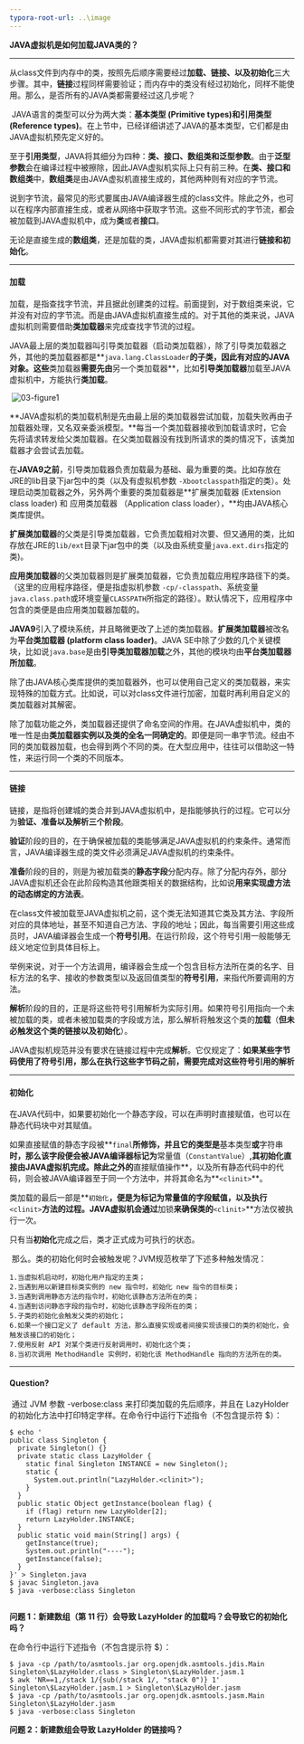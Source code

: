 ```yaml
---
typora-root-url: ..\image
---
```


**JAVA虚拟机是如何加载JAVA类的？**

----

​	从class文件到内存中的类，按照先后顺序需要经过**加载、链接、以及初始化**三大步骤。其中，**链接**过程同样需要验证；而内存中的类没有经过初始化，同样不能使用。那么，是否所有的JAVA类都需要经过这几步呢？

​	JAVA语言的类型可以分为两大类：**基本类型 (Primitive types)**和**引用类型 (Reference types)**。在上节中，已经详细讲述了JAVA的基本类型，它们都是由JAVA虚拟机预先定义好的。

​	至于**引用类型**，JAVA将其细分为四种：**类、接口、数组类和泛型参数**。由于**泛型参数**会在编译过程中被擦除，因此JAVA虚拟机实际上只有前三种。在**类、接口和数组类**中，**数组类**是由JAVA虚拟机直接生成的，其他两种则有对应的字节流。

​	说到字节流，最常见的形式要属由JAVA编译器生成的class文件。除此之外，也可以在程序内部直接生成，或者从网络中获取字节流。这些不同形式的字节流，都会被加载到JAVA虚拟机中，成为**类**或者**接口**。

​	无论是直接生成的**数组类**，还是加载的类，JAVA虚拟机都需要对其进行**链接和初始化**。

----

#### 加载

​	加载，是指查找字节流，并且据此创建类的过程。前面提到，对于数组类来说，它并没有对应的字节流。而是由JAVA虚拟机直接生成的。对于其他的类来说，JAVA虚拟机则需要借助**类加载器**来完成查找字节流的过程。

​	JAVA最上层的类加载器叫引导类加载器（启动类加载器），除了引导类加载器之外，其他的类加载器都是**`java.lang.ClassLoader`**的子类，因此有对应的JAVA对象。这些**类加载器**需要先由**另一个类加载器**，比如**引导类加载器**加载至JAVA虚拟机中，方能执行**类加载**。

​	![03-figure1](/03-figure1.png)

​	**JAVA虚拟机的类加载机制是先由最上层的类加载器尝试加载，加载失败再由子加载器处理，又名双亲委派模型。**每当一个类加载器接收到加载请求时，它会先将请求转发给父类加载器。在父类加载器没有找到所请求的类的情况下，该类加载器才会尝试去加载。

​	在**JAVA9之前**，引导类加载器负责加载最为基础、最为重要的类。比如存放在JRE的lib目录下jar包中的类（以及有虚拟机参数 `-Xbootclasspath`指定的类）。处理启动类加载器之外，另外两个重要的类加载器是**扩展类加载器 (Extension class loader) 和 应用类加载器 （Application class loader），**均由JAVA核心类库提供。

​	**扩展类加载器**的父类是引导类加载器，它负责加载相对次要、但又通用的类，比如存放在JRE的`lib/ext`目录下jar包中的类（以及由系统变量`java.ext.dirs`指定的类)。

​	**应用类加载器**的父类加载器则是扩展类加载器，它负责加载应用程序路径下的类。（这里的应用程序路径，便是指虚拟机参数 `-cp/-classpath`、系统变量`java.class.path`或环境变量`CLASSPATH`所指定的路径）。默认情况下，应用程序中包含的类便是由应用类加载器加载的。		

​	**JAVA9**引入了模块系统，并且略微更改了上述的类加载器。**扩展类加载器**被改名为**平台类加载器 (platform class loader)**。JAVA SE中除了少数的几个关键模块，比如说`java.base`是由**引导类加载器加载**之外，其他的模块均由**平台类加载器所加载**。

​	除了由JAVA核心类库提供的类加载器外，也可以使用自己定义的类加载器，来实现特殊的加载方式。比如说，可以对class文件进行加密，加载时再利用自定义的类加载器对其解密。

​	除了加载功能之外，类加载器还提供了命名空间的作用。在JAVA虚拟机中，类的唯一性是由**类加载器实例以及类的全名一同确定的**。即便是同一串字节流。经由不同的类加载器加载，也会得到两个不同的类。在大型应用中，往往可以借助这一特性，来运行同一个类的不同版本。

----

#### 链接

​	链接，是指将创建城的类合并到JAVA虚拟机中，是指能够执行的过程。它可以分为**验证、准备以及解析三个阶段**。

​	**验证**阶段的目的，在于确保被加载的类能够满足JAVA虚拟机的约束条件。通常而言，JAVA编译器生成的类文件必须满足JAVA虚拟机的约束条件。

​	**准备**阶段的目的，则是为被加载类的**静态字段**分配内存。除了分配内存外，部分JAVA虚拟机还会在此阶段构造其他跟类相关的数据结构，比如说**用来实现虚方法的动态绑定的方法表**。

​	在class文件被加载至JAVA虚拟机之前，这个类无法知道其它类及其方法、字段所对应的具体地址，甚至不知道自己方法、字段的地址；因此，每当需要引用这些成员时，JAVA编译器会生成一个**符号引用**。在运行阶段，这个符号引用一般能够无歧义地定位到具体目标上。

​	举例来说，对于一个方法调用，编译器会生成一个包含目标方法所在类的名字、目标方法的名字、接收的参数类型以及返回值类型的**符号引用**，来指代所要调用的方法。

​	**解析**阶段的目的，正是将这些符号引用解析为实际引用。如果符号引用指向一个未被加载的类，或者未被加载类的字段或方法，那么解析将触发这个类的**加载**（**但未必触发这个类的链接以及初始化**）。

​	JAVA虚拟机规范并没有要求在链接过程中完成**解析**。它仅规定了：**如果某些字节码使用了符号引用，那么在执行这些字节码之前，需要完成对这些符号引用的解析**

----

#### 初始化

​	在JAVA代码中，如果要初始化一个静态字段，可以在声明时直接赋值，也可以在静态代码块中对其赋值。

​	如果直接赋值的静态字段被**`final`**所修饰，并且它的类型是**基本类型**或**字符串**时，那么该字段便会被JAVA编译器标记为**常量值（`ConstantValue`）**,其初始化直接由JAVA虚拟机完成。除此之外的**直接赋值操作**，以及所有静态代码中的代码，则会被JAVA编译器至于同一个方法中，并将其命名为**`<clinit>`**。

​	类加载的最后一部是**`初始化`**，便是为标记为常量值的字段赋值，以及执行**`<clinit>`**方法的过程。JAVA虚拟机会通过**加锁**来确保类的**`<clinit>`**方法仅被执行一次。

​	只有当**初始化**完成之后，类才正式成为可执行的状态。

​	那么。类的初始化何时会被触发呢？JVM规范枚举了下述多种触发情况：

```
1.当虚拟机启动时，初始化用户指定的主类；
2.当遇到用以新建目标类实例的 new 指令时，初始化 new 指令的目标类；
3.当遇到调用静态方法的指令时，初始化该静态方法所在的类；
4.当遇到访问静态字段的指令时，初始化该静态字段所在的类；
5.子类的初始化会触发父类的初始化；
6.如果一个接口定义了 default 方法，那么直接实现或者间接实现该接口的类的初始化，会触发该接口的初始化；
7.使用反射 API 对某个类进行反射调用时，初始化这个类；
8.当初次调用 MethodHandle 实例时，初始化该 MethodHandle 指向的方法所在的类。
```

----

#### Question?

​	通过 JVM 参数 -verbose:class 来打印类加载的先后顺序，并且在 LazyHolder 的初始化方法中打印特定字样。在命令行中运行下述指令（不包含提示符 $）：

```shell
$ echo '
public class Singleton {
  private Singleton() {}
  private static class LazyHolder {
    static final Singleton INSTANCE = new Singleton();
    static {
      System.out.println("LazyHolder.<clinit>");
    }
  }
  public static Object getInstance(boolean flag) {
    if (flag) return new LazyHolder[2];
    return LazyHolder.INSTANCE;
  } 
  public static void main(String[] args) { 
    getInstance(true);
    System.out.println("----");
    getInstance(false);
  } 
}' > Singleton.java
$ javac Singleton.java
$ java -verbose:class Singleton
 
```

**问题 1：新建数组（第 11 行）会导致 LazyHolder 的加载吗？会导致它的初始化吗？**

在命令行中运行下述指令（不包含提示符 $）：

```shell
$ java -cp /path/to/asmtools.jar org.openjdk.asmtools.jdis.Main Singleton\$LazyHolder.class > Singleton\$LazyHolder.jasm.1
$ awk 'NR==1,/stack 1/{sub(/stack 1/, "stack 0")} 1' Singleton\$LazyHolder.jasm.1 > Singleton\$LazyHolder.jasm
$ java -cp /path/to/asmtools.jar org.openjdk.asmtools.jasm.Main Singleton\$LazyHolder.jasm
$ java -verbose:class Singleton
```

**问题 2：新建数组会导致 LazyHolder 的链接吗？**